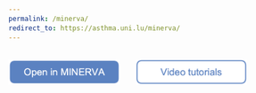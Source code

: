 ```yaml
---
permalink: /minerva/
redirect_to: https://asthma.uni.lu/minerva/
---
```


<br />
<a href="https://asthma.uni.lu/minerva/"><img src="/images/buttons/openinminerva.png" target="_blank" width="200" ></a> &nbsp; &nbsp; &nbsp;
<a href="/tutorials"><img src="/images/buttons/videotutorialsclear2.png" target="_blank" width="200" ></a>
<br />
<br />

